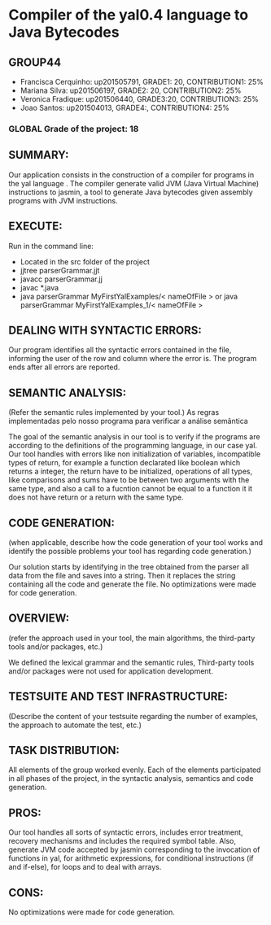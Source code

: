 # Compiler of the yal0.4 language to Java Bytecodes #

## GROUP44

* Francisca Cerquinho: up201505791, GRADE1: 20, CONTRIBUTION1:  25%
* Mariana Silva: up201506197, GRADE2: 20, CONTRIBUTION2: 25%
* Veronica Fradique: up201506440, GRADE3:20, CONTRIBUTION3: 25%
* Joao Santos: up201504013, GRADE4:, CONTRIBUTION4: 25%

### GLOBAL Grade of the project: 18

## SUMMARY: 

Our application consists in the construction of a compiler for programs in the yal language .
The compiler generate valid JVM (Java Virtual Machine) instructions to jasmin, a tool to generate Java bytecodes given assembly programs with JVM instructions.

## EXECUTE: 

Run in the command line:

* Located in the src folder of the project
* jjtree parserGrammar.jjt
* javacc parserGrammar.jj
* javac *.java
* java parserGrammar MyFirstYalExamples/< nameOfFile > or java parserGrammar MyFirstYalExamples_1/< nameOfFile >

## DEALING WITH SYNTACTIC ERRORS: 

Our program identifies all the syntactic errors contained in the file, informing the user of the row and column where the error is. The program ends after all errors are reported.

## SEMANTIC ANALYSIS: 
(Refer the semantic rules implemented by your tool.)
As regras implementadas pelo nosso programa para verificar a análise semântica 

The goal of the semantic analysis in our tool is to verify if the programs are according to the definitions of the programming language, in our case yal.
Our tool handles with errors like non initialization of variables, incompatible types of return, for example a function declarated like boolean which returns a integer, the return have to be initialized, operations of all types, like comparisons and sums have to be between two arguments with the same type, and also a call to a fucntion cannot be equal to a function it it does not have return or a return with the same type. 

## CODE GENERATION: 
(when applicable, describe how the code generation of your tool works and identify the possible problems your tool has regarding code generation.)

Our solution starts by identifying in the tree obtained from the parser all data from the file and saves into a string. Then it replaces the string containing all the code and generate the file.
No optimizations were made for code generation.

## OVERVIEW: 
(refer the approach used in your tool, the main algorithms, the third-party tools and/or packages, etc.)

We defined the lexical grammar and the semantic rules, 
Third-party tools and/or packages were not used for application development.

## TESTSUITE AND TEST INFRASTRUCTURE: 
(Describe the content of your testsuite regarding the number of examples, the approach to automate the test, etc.)

## TASK DISTRIBUTION: 

All elements of the group worked evenly. Each of the elements participated in all phases of the project, in the syntactic analysis, semantics and code generation.

## PROS: 

Our tool handles all sorts of syntactic errors, includes error treatment, recovery mechanisms and includes the required symbol table.
Also, generate JVM code accepted by jasmin corresponding to the invocation of functions in yal, for arithmetic expressions, for conditional instructions (if and if-else), for loops and to deal with arrays.

## CONS: 

No optimizations were made for code generation.
